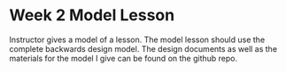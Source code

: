 # Week 2 Model Lesson

Instructor gives a model of a lesson. The model lesson should use the complete
backwards design model. The design documents as well as the materials for the
model I give can be found on the github repo.
